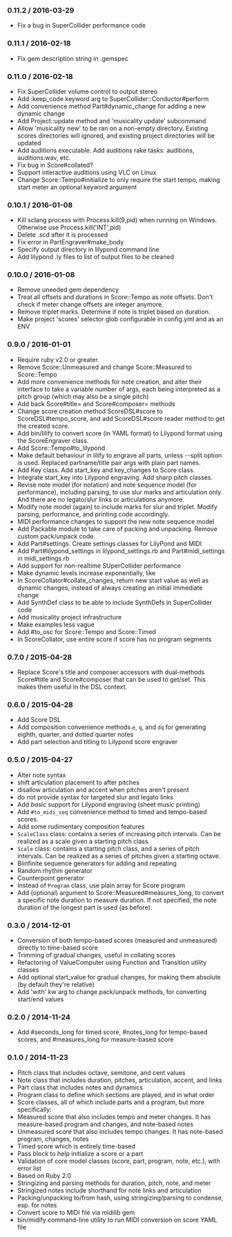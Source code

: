 ### 0.11.2 / 2016-03-29
* Fix a bug in SuperCollider performance code

### 0.11.1 / 2016-02-18
* Fix gem description string in .gemspec

### 0.11.0 / 2016-02-18
* Fix SuperCollider volume control to output stereo
* Add :keep_code keyword arg to SuperCollider::Conductor#perform
* Add convenience method Part#dynamic_change for adding a new dynamic change
* Add Project::update method and 'musicality update' subcommand
* Allow 'musicality new' to be ran on a non-empty directory. Existing scores directories will ignored, and existing project directories will be updated
* Add auditions executable. Add auditions rake tasks: auditions, auditions:wav, etc.
* Fix bug in Score#collated?
* Support interactive auditions using VLC on Linux
* Change Score::Tempo#initialize to only require the start tempo, making start meter an optional keyword argument

### 0.10.1 / 2016-01-08
* Kill sclang process with Process.kill(9,pid) when running on Windows. Otherwise use Process.kill('INT',pid)
* Delete .scd after it is processed
* Fix error in PartEngraver#make_body
* Specify output directory in lilypond command line
* Add lilypond .ly files to list of output files to be cleaned

### 0.10.0 / 2016-01-08
* Remove uneeded gem dependency
* Treat all offsets and durations in Score::Tempo as note offsets. Don't check if meter change offsets are integer anymore.
* Remove triplet marks. Determine if note is triplet based on duration.
* Make project 'scores' selector glob configurable in config.yml and as an ENV

### 0.9.0 / 2016-01-01
* Require ruby v2.0 or greater.
* Remove Score::Unmeasured and change Score::Measured to Score::Tempo
* Add more convenience methods for note creation, and alter their interface to take a variable number of args, each being interpreted as a pitch group (which may also be a single pitch)
* Add back Score#title= and Score#composer= methods
* Change score creation method ScoreDSL#score to ScoreDSL#tempo_score, and add ScoreDSL#score reader method to get the created score.
* Add bin/lilify to convert score (in YAML format) to Lilypond format using the ScoreEngraver class.
* Add Score::Tempo#to_lilypond
* Make default behaviour in lilify to engrave all parts, unless --split option is used. Replaced partname/title pair args with plain part names.
* Add Key class. Add start_key and key_changes to Score class.
* Integrate start_key into Lilypond engraving. Add sharp pitch classes.
* Revise note model (for notation) and note sequence model (for performance), including parsing, to use slur marks and articulation only. And there are no legato/slur links or articulations anymore.
* Modify note model (again) to include marks for slur and triplet. Modify parsing, performance, and printing code accordingly.
* MIDI performance changes to support the new note sequence model
* Add Packable module to take care of packing and unpacking. Remove custom pack/unpack code.
* Add Part#settings. Create settings classes for LilyPond and MIDI
* Add Part#lilypond_settings in lilypond_settings.rb and Part#midi_settings in midi_settings.rb
* Add support for non-realtime SUperCollider performance
* Make dynamic levels increase exponentially, like
* In ScoreCollator#collate_changes, return new start value as well as dynamic changes, instead of always creating an initial immediate change
* Add SynthDef class to be able to include SynthDefs in SuperCollider code
* Add musicality project infrastructure
* Make examples less vague
* Add #to_osc for Score::Tempo and Score::Timed
* In ScoreCollator, use entire score if score has no program segments

### 0.7.0 / 2015-04-28
* Replace Score's title and composer accessors with dual-methods Score#title and Score#composer that can be used to get/set. This makes them useful in the DSL context.

### 0.6.0 / 2015-04-28
* Add Score DSL
* Add composition convenience methods `e`, `q`, and `dq` for generating eighth, quarter, and dotted quarter notes
* Add part selection and titling to Lilypond score engraver

### 0.5.0 / 2015-04-27
* Alter note syntax
 * shift articulation placement to after pitches
 * disallow articulation and accent when pitches aren't present
 * do not provide syntax for targeted slur and legato links
* Add *basic* support for Lilypond engraving (sheet music printing)
* Add `#to_midi_seq` convenience method to timed and tempo-based scores.
* Add some rudimentary composition features
 * `ScaleClass` class: contains a series of increasing pitch intervals. Can be realized as a scale given a starting pitch class.
 * `Scale` class: contains a starting pitch class, and a series of pitch intervals. Can be realized as a series of pitches given a starting octave.
 * Biinfinite sequence generators for adding and repeating
 * Random rhythm generator
 * Counterpoint generator
* Instead of `Program` class, use plain array for Score program
* Add (optional) argument to Score::Measured#measures_long, to convert a specific note duration to measure duration. If not specified, the note duration of the longest part is used (as before).

### 0.3.0 / 2014-12-01
* Conversion of both tempo-based scores (measured and unmeasured) directly to time-based score
* Trimming of gradual changes, useful in collating scores
* Refactoring of ValueComputer using Function and Transition utility classes
* Add optional start_value for gradual changes, for making them absolute (by default they're relative)
* Add 'with' kw arg to change pack/unpack methods, for converting start/end values

### 0.2.0 / 2014-11-24

* Add #seconds_long for timed score, #notes_long for tempo-based scores, and #measures_long for measure-based score

### 0.1.0 / 2014-11-23

* Pitch class that includes octave, semitone, and cent values
* Note class that includes duration, pitches, articulation, accent, and links
* Part class that includes notes and dynamics
* Program class to define which sections are played, and in what order
* Score classes, all of which include parts and a program, but more specifically:
 * Measured score that also includes tempo and meter changes. It has measure-based program and changes, and note-based notes
 * Unmeasured score that also includes tempo changes. It has note-based program, changes, notes
 * Timed score which is entirely time-based
* Pass block to help initialize a score or a part
* Validation of core model classes (score, part, program, note, etc.), with error list
* Based on Ruby 2.0
* Stringizing and parsing methods for duration, pitch, note, and meter
* Stringized notes include shorthand for note links and articulation
* Packing/unpacking to/from hash, using stringizing/parsing to condense, esp. for notes
* Convert score to MIDI file via midilib gem
* bin/midify command-line utility to run MIDI conversion on score YAML file
